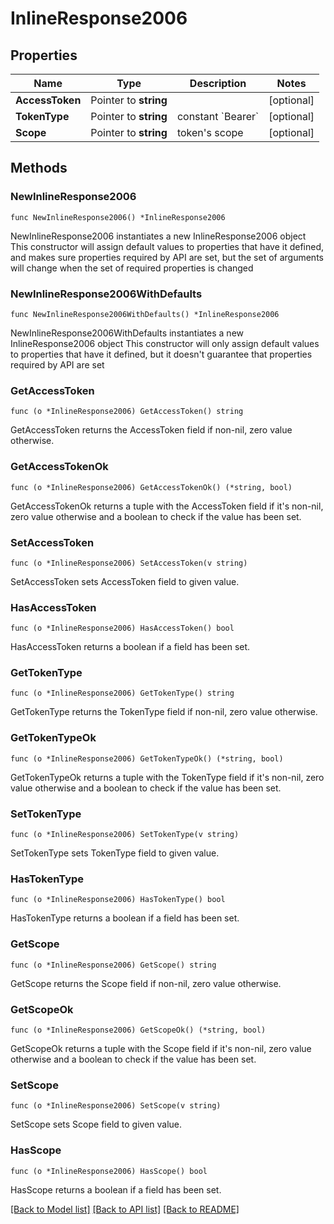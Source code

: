 # InlineResponse2006

## Properties

Name | Type | Description | Notes
------------ | ------------- | ------------- | -------------
**AccessToken** | Pointer to **string** |  | [optional] 
**TokenType** | Pointer to **string** | constant &#x60;Bearer&#x60; | [optional] 
**Scope** | Pointer to **string** | token&#39;s scope | [optional] 

## Methods

### NewInlineResponse2006

`func NewInlineResponse2006() *InlineResponse2006`

NewInlineResponse2006 instantiates a new InlineResponse2006 object
This constructor will assign default values to properties that have it defined,
and makes sure properties required by API are set, but the set of arguments
will change when the set of required properties is changed

### NewInlineResponse2006WithDefaults

`func NewInlineResponse2006WithDefaults() *InlineResponse2006`

NewInlineResponse2006WithDefaults instantiates a new InlineResponse2006 object
This constructor will only assign default values to properties that have it defined,
but it doesn't guarantee that properties required by API are set

### GetAccessToken

`func (o *InlineResponse2006) GetAccessToken() string`

GetAccessToken returns the AccessToken field if non-nil, zero value otherwise.

### GetAccessTokenOk

`func (o *InlineResponse2006) GetAccessTokenOk() (*string, bool)`

GetAccessTokenOk returns a tuple with the AccessToken field if it's non-nil, zero value otherwise
and a boolean to check if the value has been set.

### SetAccessToken

`func (o *InlineResponse2006) SetAccessToken(v string)`

SetAccessToken sets AccessToken field to given value.

### HasAccessToken

`func (o *InlineResponse2006) HasAccessToken() bool`

HasAccessToken returns a boolean if a field has been set.

### GetTokenType

`func (o *InlineResponse2006) GetTokenType() string`

GetTokenType returns the TokenType field if non-nil, zero value otherwise.

### GetTokenTypeOk

`func (o *InlineResponse2006) GetTokenTypeOk() (*string, bool)`

GetTokenTypeOk returns a tuple with the TokenType field if it's non-nil, zero value otherwise
and a boolean to check if the value has been set.

### SetTokenType

`func (o *InlineResponse2006) SetTokenType(v string)`

SetTokenType sets TokenType field to given value.

### HasTokenType

`func (o *InlineResponse2006) HasTokenType() bool`

HasTokenType returns a boolean if a field has been set.

### GetScope

`func (o *InlineResponse2006) GetScope() string`

GetScope returns the Scope field if non-nil, zero value otherwise.

### GetScopeOk

`func (o *InlineResponse2006) GetScopeOk() (*string, bool)`

GetScopeOk returns a tuple with the Scope field if it's non-nil, zero value otherwise
and a boolean to check if the value has been set.

### SetScope

`func (o *InlineResponse2006) SetScope(v string)`

SetScope sets Scope field to given value.

### HasScope

`func (o *InlineResponse2006) HasScope() bool`

HasScope returns a boolean if a field has been set.


[[Back to Model list]](../README.md#documentation-for-models) [[Back to API list]](../README.md#documentation-for-api-endpoints) [[Back to README]](../README.md)


